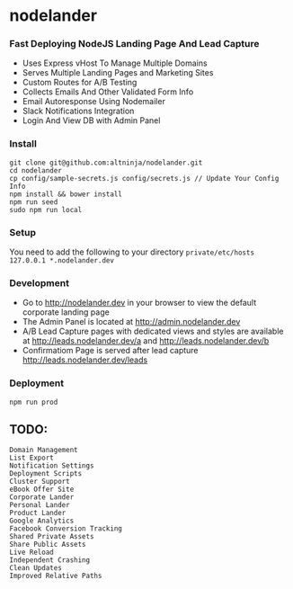 # nodelander
### Fast Deploying NodeJS Landing Page And Lead Capture
* Uses Express vHost To Manage Multiple Domains
* Serves Multiple Landing Pages and Marketing Sites
* Custom Routes for A/B Testing
* Collects Emails And Other Validated Form Info
* Email Autoresponse Using Nodemailer
* Slack Notifications Integration
* Login And View DB with Admin Panel

### Install
    git clone git@github.com:altninja/nodelander.git
    cd nodelander
    cp config/sample-secrets.js config/secrets.js // Update Your Config Info
    npm install && bower install
    npm run seed
    sudo npm run local

### Setup
You need to add the following to your directory ```private/etc/hosts``` 
	```127.0.0.1 *.nodelander.dev```

### Development

* Go to http://nodelander.dev in your browser to view the default corporate landing page
* The Admin Panel is located at http://admin.nodelander.dev
* A/B Lead Capture pages with dedicated views and styles are available at http://leads.nodelander.dev/a and http://leads.nodelander.dev/b
* Confirmatiom Page is served after lead capture http://leads.nodelander.dev/leads

### Deployment
	npm run prod

## TODO:
	Domain Management
	List Export
	Notification Settings
	Deployment Scripts
	Cluster Support
	eBook Offer Site
	Corporate Lander
	Personal Lander
	Product Lander
	Google Analytics
	Facebook Conversion Tracking
	Shared Private Assets
	Share Public Assets
	Live Reload
	Independent Crashing
	Clean Updates
	Improved Relative Paths
